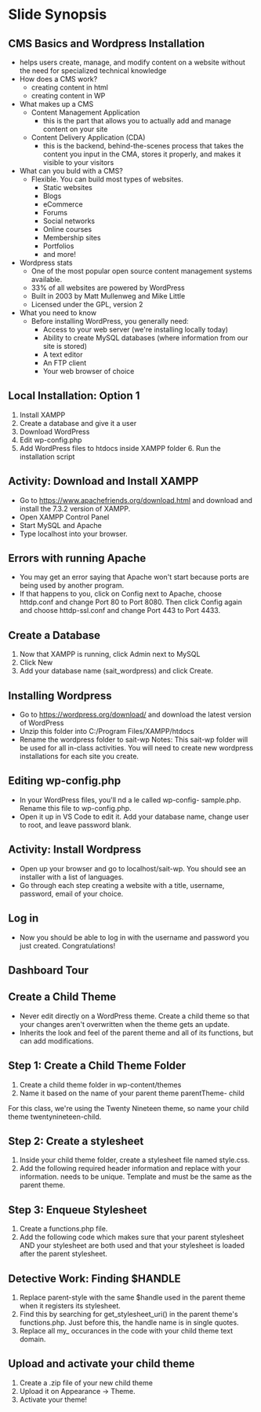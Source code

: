# Slide Synopsis
## CMS Basics and Wordpress Installation
- helps users create, manage, and modify content on a website without the need for specialized technical knowledge
- How does a CMS work?
  - creating content in html
  - creating content in WP
- What makes up a CMS
  - Content Management Application
    - this is the part that allows you to actually add and manage content on your site
  - Content Delivery Application (CDA) 
    - this is the backend, behind-the-scenes process that takes the content you input in the CMA, stores it properly, and makes it visible to your visitors
- What can you buld with a CMS?
  - Flexible. You can build most types of websites.
    - Static websites 
    - Blogs 
    - eCommerce 
    - Forums
    - Social networks 
    - Online courses 
    - Membership sites 
    - Portfolios
    - and more!
- Wordpress stats
  - One of the most popular open source content management systems available.
  - 33% of all websites are powered by WordPress
  - Built in 2003 by Matt Mullenweg and Mike Little
  - Licensed under the GPL, version 2
- What you need to know
  - Before installing WordPress, you generally need:
    - Access to your web server (we're installing locally today)
    - Ability to create MySQL databases (where information from our site is stored)
    - A text editor
    - An FTP client
    - Your web browser of choice
## Local Installation: Option 1
1. Install XAMPP
2. Create a database and give it a user
3. Download WordPress
4. Edit wp-config.php
5. Add WordPress files to htdocs inside XAMPP folder 6. Run the installation script

## Activity: Download and Install XAMPP
- Go to https://www.apachefriends.org/download.html and download and install the 7.3.2 version of XAMPP.
- Open XAMPP Control Panel
- Start MySQL and Apache
- Type localhost into your browser.

## Errors with running Apache
- You may get an error saying that Apache won't start because ports are being used by another program.
- If that happens to you, click on Config next to Apache, choose httdp.conf and change Port 80 to Port 8080. Then click Config again and choose httdp-ssl.conf and change Port 443 to Port 4433.

## Create a Database
1. Now that XAMPP is running, click Admin next to MySQL
2. Click New
3. Add your database name (sait_wordpress) and click Create.

## Installing Wordpress
- Go to https://wordpress.org/download/ and download the latest version of WordPress
- Unzip this folder into C:/Program Files/XAMPP/htdocs
- Rename the wordpress folder to sait-wp
Notes: This sait-wp folder will be used for all in-class activities. You will need to create new wordpress installations for each site you create.

## Editing wp-config.php
- In your WordPress files, you'll  nd a  le called wp-config- sample.php. Rename this file to wp-config.php.
- Open it up in VS Code to edit it. Add your database name, change user to root, and leave password blank.

## Activity: Install Wordpress
- Open up your browser and go to localhost/sait-wp. You should see an installer with a list of languages.
- Go through each step creating a website with a title, username, password, email of your choice.

## Log in
- Now you should be able to log in with the username and
password you just created. Congratulations!

## Dashboard Tour

## Create a Child Theme
- Never edit directly on a WordPress theme. Create a child theme so that your changes aren't overwritten when the theme gets an update.
- Inherits the look and feel of the parent theme and all of its functions, but can add modifications.

## Step 1: Create a Child Theme Folder
1. Create a child theme folder in wp-content/themes
2. Name it based on the name of your parent theme parentTheme-
child

For this class, we're using the Twenty Nineteen theme, so name your child theme twentynineteen-child.

## Step 2: Create a stylesheet
1. Inside your child theme folder, create a stylesheet file named style.css.
2. Add the following required header information and replace with your information. needs to be unique. Template and must be the same as the parent theme.

## Step 3: Enqueue Stylesheet
1. Create a functions.php file.
2. Add the following code which makes sure that your parent stylesheet AND your stylesheet are both used and that your stylesheet is loaded after the parent stylesheet.

## Detective Work: Finding $HANDLE
1. Replace parent-style with the same $handle used in the parent theme when it registers its stylesheet.
2. Find this by searching for get_stylesheet_uri() in the parent theme's functions.php. Just before this, the handle name is in single quotes.
3. Replace all my_ occurances in the code with your child theme text
domain.

## Upload and activate your child theme
1. Create a .zip file of your new child theme 
2. Upload it on Appearance -> Theme.
3. Activate your theme!